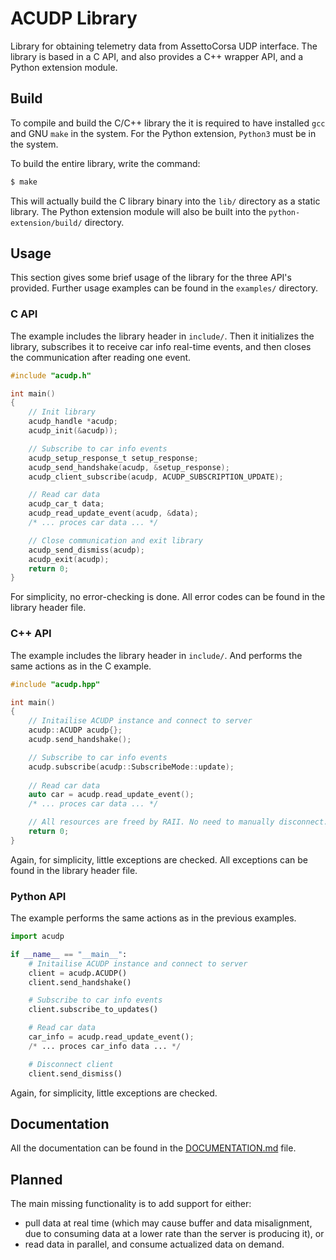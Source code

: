 # ACUDP Library
Library for obtaining telemetry data from AssettoCorsa UDP interface.
The library is based in a C API, and also provides a C++ wrapper API,
and a Python extension module.

## Build
To compile and build the C/C++ library the it is required to have installed `gcc` and GNU `make` in the system. For the Python extension, `Python3` must be in the system.

To build the entire library, write the command:
```bash
$ make
```
This will actually build the C library binary into the `lib/` directory as a static library. The Python extension module will also be built into the `python-extension/build/` directory.


## Usage
This section gives some brief usage of the library for the three API's provided. Further usage examples can be found in the `examples/` directory.

### C API
The example includes the library header in `include/`. Then it initializes the library, subscribes it to receive car info real-time events, and then closes the communication after reading one event.

```c
#include "acudp.h"

int main() 
{
    // Init library
    acudp_handle *acudp;
    acudp_init(&acudp));

    // Subscribe to car info events
    acudp_setup_response_t setup_response;
    acudp_send_handshake(acudp, &setup_response);
    acudp_client_subscribe(acudp, ACUDP_SUBSCRIPTION_UPDATE);

    // Read car data
    acudp_car_t data;
    acudp_read_update_event(acudp, &data);
    /* ... proces car data ... */

    // Close communication and exit library
    acudp_send_dismiss(acudp);
    acudp_exit(acudp);
    return 0;
}
```

For simplicity, no error-checking is done. All error codes can be found in the library header file.

### C++ API
The example includes the library header in `include/`. And performs the same actions as in the C example.

```c++
#include "acudp.hpp"

int main() 
{
    // Initailise ACUDP instance and connect to server
    acudp::ACUDP acudp{};
    acudp.send_handshake();

    // Subscribe to car info events
    acudp.subscribe(acudp::SubscribeMode::update);
    
    // Read car data
    auto car = acudp.read_update_event();
    /* ... proces car data ... */

    // All resources are freed by RAII. No need to manually disconnect.
    return 0;
}
```

Again, for simplicity, little exceptions are checked. All exceptions can be found in the library header file.

### Python API
The example performs the same actions as in the previous examples.

```python
import acudp

if __name__ == "__main__":
    # Initailise ACUDP instance and connect to server
    client = acudp.ACUDP()
    client.send_handshake()

    # Subscribe to car info events
    client.subscribe_to_updates()

    # Read car data
    car_info = acudp.read_update_event();
    /* ... proces car_info data ... */

    # Disconnect client
    client.send_dismiss()
```

Again, for simplicity, little exceptions are checked. 

## Documentation
All the documentation can be found in the [DOCUMENTATION.md](docs/DOCUMENTATION.md) file.

## Planned
The main missing functionality is to add support for either: 
* pull data at real time (which may cause buffer and data misalignment, due to consuming 
data at a lower rate than the server is producing it), or 
* read data in parallel, and consume actualized data on demand.
